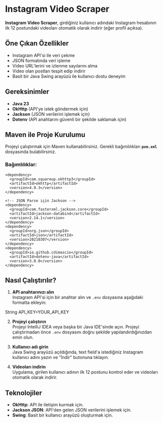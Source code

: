 # Instagram Video Scraper

**Instagram Video Scraper**, girdiğiniz kullanıcı adındaki Instagram hesabının ilk 12 postundaki videoları otomatik olarak indirir (eğer profil açıksa).

## Öne Çıkan Özellikler

- Instagram API'si ile veri çekme
- JSON formatında veri işleme
- Video URL'lerini ve izlenme sayılarını alma
- Video olan postları tespit edip indirir
- Basit bir Java Swing arayüzü ile kullanıcı dostu deneyim

## Gereksinimler

- **Java 23**
- **OkHttp** (API'ye istek göndermek için)
- **Jackson** (JSON verilerini işlemek için)
- **Dotenv** (API anahtarını güvenli bir şekilde saklamak için)

## Maven ile Proje Kurulumu

Projeyi çalıştırmak için Maven kullanabilirsiniz. Gerekli bağımlılıkları **`pom.xml`** dosyasında bulabilirsiniz.

### Bağımlılıklar:

<!-- HTTP İstekleri için OkHttp -->
    <dependency>
      <groupId>com.squareup.okhttp3</groupId>
      <artifactId>okhttp</artifactId>
      <version>4.9.3</version>
    </dependency>

    <!-- JSON Parse için Jackson -->
    <dependency>
      <groupId>com.fasterxml.jackson.core</groupId>
      <artifactId>jackson-databind</artifactId>
      <version>2.14.1</version>
    </dependency>
    <dependency>
      <groupId>org.json</groupId>
      <artifactId>json</artifactId>
      <version>20210307</version>
    </dependency>
    <dependency>
      <groupId>io.github.cdimascio</groupId>
      <artifactId>dotenv-java</artifactId>
      <version>3.0.0</version>
    </dependency>

## Nasıl Çalıştırılır?

1. **API anahtarınızı alın**  
   Instagram API'si için bir anahtar alın ve `.env` dosyasına aşağıdaki formatta ekleyin:
   
String API_KEY=YOUR_API_KEY


2. **Projeyi çalıştırın**  
Projeyi IntelliJ IDEA veya başka bir Java IDE'sinde açın. Projeyi çalıştırmadan önce `.env` dosyasını doğru şekilde yapılandırdığınızdan emin olun.

3. **Kullanıcı adı girin**  
Java Swing arayüzü açıldığında, text field'a istediğiniz Instagram kullanıcı adını yazın ve "İndir" butonuna tıklayın.

4. **Videoları indirin**  
Uygulama, girilen kullanıcı adının ilk 12 postunu kontrol eder ve videoları otomatik olarak indirir.


## Teknolojiler

- **OkHttp**: API ile iletişim kurmak için.
- **Jackson JSON**: API'den gelen JSON verilerini işlemek için.
- **Swing**: Basit bir kullanıcı arayüzü oluşturmak için.




